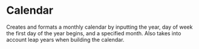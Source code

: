 Calendar
===========
Creates and formats a monthly calendar by inputting the year, day of week the first day of the year begins, and a specified month.
Also takes into account leap years when building the calendar.